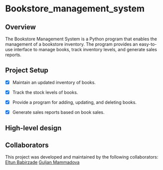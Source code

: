 # Bookstore_management_system

## Overview
The Bookstore Management System is a Python program that enables the management of a
bookstore inventory. The program provides an easy-to-use interface to manage books, track
inventory levels, and generate sales reports.

## Project Setup
- [x] Maintain an updated inventory of books.

- [x] Track the stock levels of books.

- [x] Provide a program for adding, updating, and deleting books.

- [x] Generate sales reports based on book sales.

## High-level design



## Collaborators
This project was developed and maintained by the following collaborators:
[Eltun Babirzade](https://github.com/eltunbabirzade) [Guljan Mammadova](https://github.com/Guljan-M) 
 
